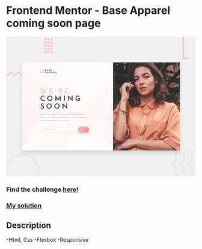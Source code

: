 # Frontend Mentor - Base Apparel coming soon page

![Design preview for the Base Apparel coming soon page coding challenge](./design/desktop-preview.jpg)

### Find the challenge [**here!**](https://www.frontendmentor.io/challenges/base-apparel-coming-soon-page-5d46b47f8db8a7063f9331a0)

### [My solution](https://base-apparel-coming-soon-master-ozgur.netlify.app/)

## Description

-Html, Css
-Flexbox
-Responsive
